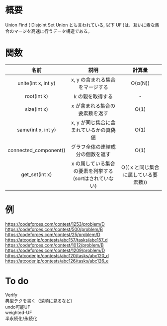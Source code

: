 # 概要
Union Find ( Disjoint Set Union とも言われている, 以下 UF )は、互いに素な集合のマージを高速に行うデータ構造である。  

# 関数
| 名前 | 説明 | 計算量 |
|:----------:|:-----------:|:------------:|
| unite(int x, int y) | x, y の含まれる集合をマージする | O(α(N)) |
| root(int k) | k の親を取得する | - |
| size(int x) | x が含まれる集合の要素数を返す | O(1) |
| same(int x, int y) | x, y が同じ集合に含まれているかの真偽値 | O(1) |
| connected_component() | グラフ全体の連結成分の個数を返す | O(1) |
| get_set(int x) | x の属している集合の要素を列挙する (sortはされていない) | O(( x と同じ集合に属している要素数)) |

# 例
https://codeforces.com/contest/1253/problem/D  
https://codeforces.com/contest/500/problem/B  
https://codeforces.com/contest/25/problem/D  
https://atcoder.jp/contests/abc157/tasks/abc157_d  
https://codeforces.com/contest/1012/problem/B  
https://codeforces.com/contest/1209/problem/D  
https://atcoder.jp/contests/abc120/tasks/abc120_d  
https://atcoder.jp/contests/abc126/tasks/abc126_e

# To do
Verify  
典型テクを書く（逆順に見るなど）  
undo可能UF  
weighted-UF  
半永続化/永続化
